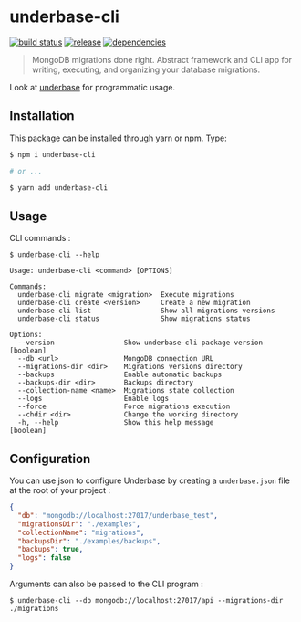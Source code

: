 # underbase-cli

[![build status](https://img.shields.io/travis/sundowndev/underbase-cli/master.svg?style=flat-square)](https://travis-ci.org/sundowndev/underbase-cli)
[![release](https://img.shields.io/github/release/sundowndev/underbase-cli.svg?style=flat-square)](https://github.com/sundowndev/underbase-cli/releases)
[![dependencies](https://david-dm.org/sundowndev/underbase-cli/status.svg?style=flat-square)](https://david-dm.org/sundowndev/underbase-cli)

>MongoDB migrations done right. Abstract framework and CLI app for writing, executing, and organizing your database migrations.

Look at [underbase](https://github.com/sundowndev/underbase) for programmatic usage.

## Installation

This package can be installed through yarn or npm. Type:

``` bash
$ npm i underbase-cli

# or ...

$ yarn add underbase-cli
```

## Usage

CLI commands :

```
$ underbase-cli --help

Usage: underbase-cli <command> [OPTIONS]

Commands:
  underbase-cli migrate <migration>  Execute migrations
  underbase-cli create <version>     Create a new migration
  underbase-cli list                 Show all migrations versions
  underbase-cli status               Show migrations status

Options:
  --version                 Show underbase-cli package version         [boolean]
  --db <url>                MongoDB connection URL
  --migrations-dir <dir>    Migrations versions directory
  --backups                 Enable automatic backups
  --backups-dir <dir>       Backups directory
  --collection-name <name>  Migrations state collection
  --logs                    Enable logs
  --force                   Force migrations execution
  --chdir <dir>             Change the working directory
  -h, --help                Show this help message                     [boolean]
```

## Configuration

You can use json to configure Underbase by creating a `underbase.json` file at the root of your project :

```json
{
  "db": "mongodb://localhost:27017/underbase_test",
  "migrationsDir": "./examples",
  "collectionName": "migrations",
  "backupsDir": "./examples/backups",
  "backups": true,
  "logs": false
}
```

Arguments can also be passed to the CLI program :

```
$ underbase-cli --db mongodb://localhost:27017/api --migrations-dir ./migrations
```
